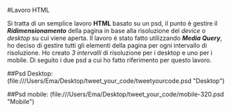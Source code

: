 #Lavoro HTML

Si tratta di un semplice lavoro **HTML** basato su un psd, il punto è gestire il *__Ridimensionamento__* della pagina in base alla risoluzione del _device_ o _desktop_ su cui viene aperta. 
Il lavoro è stato fatto utilizzando __*Media Query*__, ho deciso di gestire tutti gli elementi della pagina per ogni intervallo di risoluzione. Ho creato _3 intervalli_ di risoluzione per i desktop e uno per i mobile. Di seguito i due psd a cui ho fatto riferimento per questo lavoro.

##Psd Desktop:
(file:///Users/Ema/Desktop/tweet_your_code/tweetyourcode.psd "Desktop")

##Psd mobile:
(file:///Users/Ema/Desktop/tweet_your_code/mobile-320.psd "Mobile")